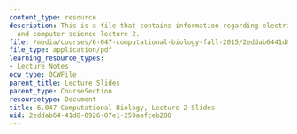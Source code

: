 ```yaml
---
content_type: resource
description: This is a file that contains information regarding electrical engineering
  and computer science lecture 2.
file: /media/courses/6-047-computational-biology-fall-2015/2eddab6441d8092607e1259aafceb280_MIT6_047F15_Lecture02.pdf
file_type: application/pdf
learning_resource_types:
- Lecture Notes
ocw_type: OCWFile
parent_title: Lecture Slides
parent_type: CourseSection
resourcetype: Document
title: 6.047 Computational Biology, Lecture 2 Slides
uid: 2eddab64-41d8-0926-07e1-259aafceb280
---
```

